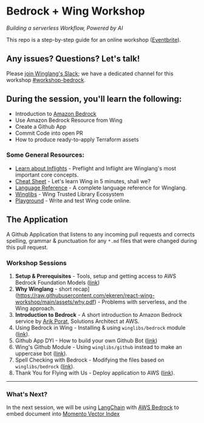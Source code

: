
# Bedrock + Wing Workshop

_Building a serverless Workflow, Powered by AI_

This repo is a step-by-step guide for an online workshop ([Eventbrite](https://www.eventbrite.com/e/amazon-bedrock-winglang-tickets-769562721817)).

## Any issues? Questions? Let's talk! 

Please [join Winglang's Slack](https://t.winglang.io/slack); we have a dedicated channel for this workshop [#workshop-bedrock](https://winglang.slack.com/archives/C06BWT4PC30).

## During the session, you'll learn the following:

- Introduction to [Amazon Bedrock](https://aws.amazon.com/bedrock/)  
- Use Amazon Bedrock Resource from Wing
- Create a Github App
- Commit Code into open PR
- How to produce ready-to-apply Terraform assets

### Some General Resources:

- [Learn about Inflights](https://www.winglang.io/docs/concepts/inflights) - Preflight and Inflight are Winglang's most important core concepts.  
- [Cheat Sheet](./cheatsheet.md) - Let's learn Wing in 5 minutes, shall we?
- [Language Reference](https://www.winglang.io/docs/language-reference) - A complete language reference for Winglang. 
- [Winglibs](https://github.com/winglang/winglibs) - Wing Trusted Library Ecosystem
- [Playground](https://www.winglang.io/play/) - Write and test Wing code online.

## The Application 

A Github Application that listens to any incoming pull requests and corrects spelling, grammar & punctuation for any `*.md` files that were changed during this pull request.


### Workshop Sessions 

1. **Setup & Prerequisites** - Tools, setup and getting access to AWS Bedrock Foundation Models ([link](./01-setup.md)) 
2. **Why Winglang** - short recap](https://raw.githubusercontent.com/ekeren/react-wing-workshop/main/assets/why.pdf) - Problems with serverless, and the Wing approach.  
3. **Introduction to Bedrock** - A short introduction to Amazon Bedrock service by [Arik Porat](https://www.linkedin.com/in/arik-porat-15419426/), Solutions Architect at AWS.  
4. Using Bedrock in Wing - Installing & using `winglibs/bedrock` module ([link](./04-bedrock.md)).
5. Github App DYI - How to build your own Github Bot ([link](./05-github-diy.md))  
6. Wing's Github Module - Using `winglibs/github` instead to make an uppercase bot ([link](./06-github-winglibs.md)).
7. Spell Checking with Bedrock - Modifying the files based on `winglibs/bedrock` ([link]((./07-wrap.md))).
8. Thank You for Flying with Us - Deploy application to AWS ([link]((./08-deploy.md))).

---

### What's Next? 

In the next session, we will be using [LangChain](https://www.langchain.com/) with [AWS Bedrock](https://aws.amazon.com/bedrock/) to embed document into [Momento Vector Index](https://docs.momentohq.com/vector-index)

